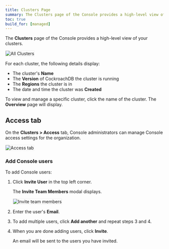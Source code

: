 ```yaml
---
title: Clusters Page
summary: The Clusters page of the Console provides a high-level view of your clusters.
toc: true
build_for: [managed]
---
```


The **Clusters** page of the Console provides a high-level view of your clusters.

<img src="{{ 'images/v19.1/managed/all-clusters-page.png' | relative_url }}" alt="All Clusters" style="border:1px solid #eee;max-width:100%" />

For each cluster, the following details display:

- The cluster's **Name**
- The **Version** of CockroachDB the cluster is running
- The **Regions** the cluster is in
- The date and time the cluster was **Created**

To view and manage a specific cluster, click the name of the cluster. The **Overview** page will display.

## Access tab

On the **Clusters > Access** tab, Console administrators can manage Console access settings for the organization.

<img src="{{ 'images/v19.1/managed/access-tab.png' | relative_url }}" alt="Access tab" style="border:1px solid #eee;max-width:100%" />

### Add Console users

To add Console users:

1. Click **Invite User** in the top left corner.

    The **Invite Team Members** modal displays.

    <img src="{{ 'images/v19.1/managed/invite-team-members-modal.png' | relative_url }}" alt="Invite team members" style="border:1px solid #eee;max-width:100%" />

2. Enter the user's **Email**.
3. To add multiple users, click **Add another** and repeat steps 3 and 4.
4. When you are done adding users, click **Invite**.

    An email will be sent to the users you have invited.
